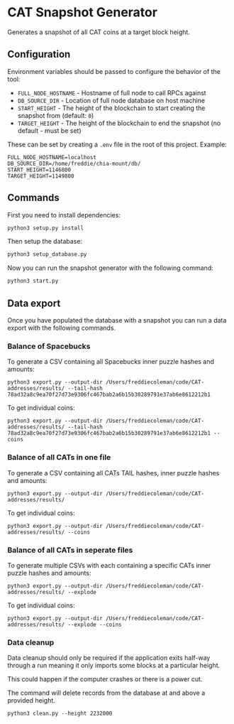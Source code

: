 # CAT Snapshot Generator

Generates a snapshot of all CAT coins at a target block height.

## Configuration

Environment variables should be passed to configure the behavior of the tool:

* `FULL_NODE_HOSTNAME` - Hostname of full node to call RPCs against
* `DB_SOURCE_DIR` - Location of full node database on host machine
* `START_HEIGHT` - The height of the blockchain to start creating the snapshot from (default: `0`)
* `TARGET_HEIGHT` - The height of the blockchain to end the snapshot (no default - must be set)

These can be set by creating a `.env` file in the root of this project. Example:

```
FULL_NODE_HOSTNAME=localhost
DB_SOURCE_DIR=/home/freddie/chia-mount/db/
START_HEIGHT=1146800
TARGET_HEIGHT=1149800
```

## Commands

First you need to install dependencies:

```bash
python3 setup.py install
```

Then setup the database:

```bash
python3 setup_database.py 
```

Now you can run the snapshot generator with the following command:

```bash
python3 start.py 
```

## Data export

Once you have populated the database with a snapshot you can run a data export with the following commands.

### Balance of Spacebucks

To generate a CSV containing all Spacebucks inner puzzle hashes and amounts:

```
python3 export.py --output-dir /Users/freddiecoleman/code/CAT-addresses/results/ --tail-hash 78ad32a8c9ea70f27d73e9306fc467bab2a6b15b30289791e37ab6e8612212b1
```

To get individual coins:

```
python3 export.py --output-dir /Users/freddiecoleman/code/CAT-addresses/results/ --tail-hash 78ad32a8c9ea70f27d73e9306fc467bab2a6b15b30289791e37ab6e8612212b1 --coins
```

### Balance of all CATs in one file

To generate a CSV containing all CATs TAIL hashes, inner puzzle hashes and amounts:

```
python3 export.py --output-dir /Users/freddiecoleman/code/CAT-addresses/results/
```

To get individual coins:

```
python3 export.py --output-dir /Users/freddiecoleman/code/CAT-addresses/results/ --coins
```

### Balance of all CATs in seperate files

To generate multiple CSVs with each containing a specific CATs inner puzzle hashes and amounts:

```
python3 export.py --output-dir /Users/freddiecoleman/code/CAT-addresses/results/ --explode
```

To get individual coins:

```
python3 export.py --output-dir /Users/freddiecoleman/code/CAT-addresses/results/ --explode --coins
```

### Data cleanup

Data cleanup should only be required if the application exits half-way through a run meaning it only imports some blocks at a particular height.

This could happen if the computer crashes or there is a power cut.

The command will delete records from the database at and above a provided height.

```
python3 clean.py --height 2232000
```
